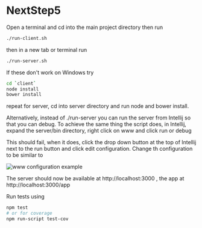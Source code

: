 NextStep5
=========

Open a terminal and cd into the main project directory then run

```bash
./run-client.sh
```

then in a new tab or terminal run

```bash
./run-server.sh
```

If these don't work on Windows try

```bash
cd `client`
node install
bower install
```

repeat for server, cd into server directory and run node and bower install.

Alternatively, instead of ./run-server you can run the server from Intellij so that you can debug.
To achieve the same thing the script does, in Intellij, expand the server/bin directory, right click on www and click run or debug

This should fail, when it does, click the drop down button at the top of Intellij next to the run button and click
edit configuration. Change th configuration to be similar to

![www configuration example](https://cloud.githubusercontent.com/assets/692396/5546249/412f9210-8b35-11e4-8f54-9179ee413968.png)

The server should now be available at http://localhost:3000 ,  the app at http://localhost:3000/app

Run tests using

```bash
npm test
# or for coverage
npm run-script test-cov
```
